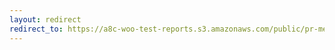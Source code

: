 ```yaml
---
layout: redirect
redirect_to: https://a8c-woo-test-reports.s3.amazonaws.com/public/pr-merge/44704/api/index.html
---
```

